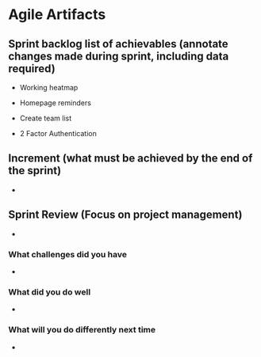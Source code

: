 # Agile Artifacts

## Sprint backlog list of achievables (annotate changes made during sprint, including data required)

- Working heatmap

- Homepage reminders

- Create team list

- 2 Factor Authentication

## Increment (what must be achieved by the end of the sprint)

- 
## Sprint Review (Focus on project management)

- 

### What challenges did you have

- 

### What did you do well

- 

### What will you do differently next time

- 